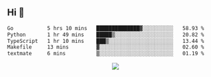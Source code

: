 ## Hi 👋

<!--START_SECTION:waka-->

```txt
Go           5 hrs 10 mins   ██████████████▓░░░░░░░░░░   58.93 %
Python       1 hr 49 mins    █████▒░░░░░░░░░░░░░░░░░░░   20.82 %
TypeScript   1 hr 10 mins    ███▒░░░░░░░░░░░░░░░░░░░░░   13.44 %
Makefile     13 mins         ▓░░░░░░░░░░░░░░░░░░░░░░░░   02.60 %
textmate     6 mins          ▒░░░░░░░░░░░░░░░░░░░░░░░░   01.19 %
```

<!--END_SECTION:waka-->

<p align="center">
  <a href="https://wakatime.com/@d93f0e24-e3ad-4f8d-9b8b-385bab9124f6">
    <img src="https://wakatime.com/badge/user/d93f0e24-e3ad-4f8d-9b8b-385bab9124f6.svg" />
  </a>
</p>
